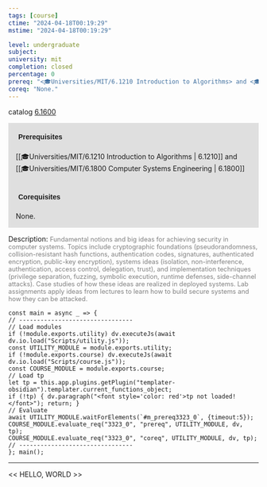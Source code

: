 ```yaml
---
tags: [course]
ctime: "2024-04-18T00:19:29"
mstime: "2024-04-18T00:19:29"

level: undergraduate
subject: 
university: mit
completion: closed
percentage: 0
prereq: "<🎓Universities/MIT/6.1210 Introduction to Algorithms> and <🎓Universities/MIT/6.1800 Computer Systems Engineering>"
coreq: "None."
---
```


catalog [6.1600](http://student.mit.edu/catalog/m6a.html#6.1600)

<span style="display: block; padding: 15px; background-color: rgb(100, 100, 100, 0.2);"><font id="m_prereq3323_0" style="display: block; font-family: Arial, sans-serif; font-weight: bold; padding: 5px">Prerequisites</font><br><span id="prereq3323_0">[[🎓Universities/MIT/6.1210 Introduction to Algorithms | 6.1210]] and [[🎓Universities/MIT/6.1800 Computer Systems Engineering | 6.1800]]</span></span>
<span style="display: block; padding: 15px; background-color: rgb(100, 100, 100, 0.2);"><font id="m_coreq3323_0" style="display: block; font-family: Arial, sans-serif; font-weight: bold; padding: 5px">Corequisites</font><br><span id="coreq3323_0">None.</span></span>

<font style="">Description:</font>
<font style="color: grey; font-size: 0.8rem;">Fundamental notions and big ideas for achieving security in computer systems. Topics include cryptographic foundations (pseudorandomness, collision-resistant hash functions, authentication codes, signatures, authenticated encryption, public-key encryption), systems ideas (isolation, non-interference, authentication, access control, delegation, trust), and implementation techniques (privilege separation, fuzzing, symbolic execution, runtime defenses, side-channel attacks). Case studies of how these ideas are realized in deployed systems. Lab assignments apply ideas from lectures to learn how to build secure systems and how they can be attacked.</font>

```dataviewjs
const main = async _ => {
// --------------------------------
// Load modules
if (!module.exports.utility) dv.executeJs(await dv.io.load("Scripts/utility.js"));
const UTILITY_MODULE = module.exports.utility;
if (!module.exports.course) dv.executeJs(await dv.io.load("Scripts/course.js"));
const COURSE_MODULE = module.exports.course;
// Load tp
let tp = this.app.plugins.getPlugin("templater-obsidian").templater.current_functions_object;
if (!tp) { dv.paragraph("<font style='color: red'>tp not loaded!</font>"); return; }
// Evaluate
await UTILITY_MODULE.waitForElements(`#m_prereq3323_0`, {timeout:5});
COURSE_MODULE.evaluate_req("3323_0", "prereq", UTILITY_MODULE, dv, tp);
COURSE_MODULE.evaluate_req("3323_0", "coreq", UTILITY_MODULE, dv, tp);
// --------------------------------
}; main();
```

---

<< HELLO, WORLD >>
